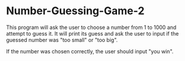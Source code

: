 # Number-Guessing-Game-2

This program will ask the user to choose a number from 1 to 1000 and attempt to guess it. It will print its guess and ask the user to input if the guessed number was "too small" or "too big". 

If the number was chosen correctly, the user should input "you win".